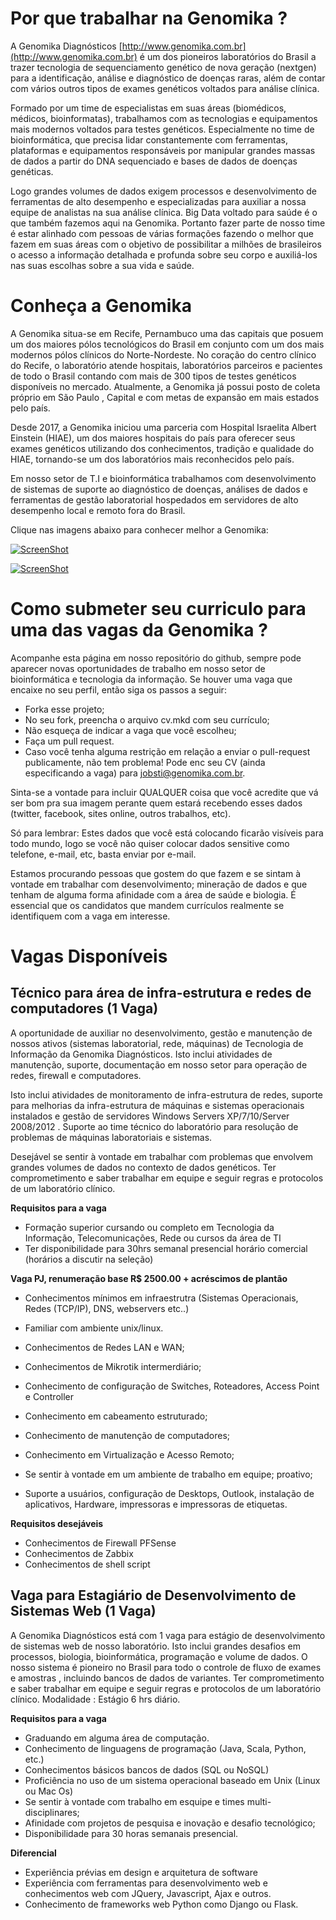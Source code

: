 Por que trabalhar na Genomika ?
===============================

A Genomika Diagnósticos [http://www.genomika.com.br](http://www.genomika.com.br) é um dos pioneiros laboratórios do Brasil a trazer tecnologia de sequenciamento genético de nova geração (nextgen) para a identificação, análise e diagnóstico de doenças raras, além de contar com vários outros tipos de exames genéticos voltados para análise clínica.

Formado por um time de especialistas em suas áreas (biomédicos, médicos, bioinformatas), trabalhamos com as tecnologias e equipamentos mais modernos voltados para testes genéticos. Especialmente no time de bioinformática, que precisa lidar constantemente com ferramentas, plataformas e equipamentos responsáveis por manipular grandes massas de dados a partir do DNA sequenciado e bases de dados de doenças genéticas.  

Logo grandes volumes de dados exigem processos e desenvolvimento de ferramentas de alto desempenho e especializadas para auxiliar a nossa equipe de analistas na sua análise clínica.  Big Data voltado para saúde é o que também fazemos aqui na Genomika. Portanto fazer parte de nosso time é estar alinhado com pessoas de várias formações fazendo o melhor que fazem em suas áreas com o objetivo de possibilitar a milhões de brasileiros o acesso a informação detalhada e profunda sobre seu corpo e auxiliá-los nas suas escolhas sobre a sua vida e saúde.

Conheça a Genomika
===============================================

A Genomika situa-se em Recife, Pernambuco uma das capitais que posuem um dos maiores pólos tecnológicos do Brasil em conjunto com um dos mais modernos pólos clínicos do Norte-Nordeste. No coração do centro clínico do Recife, o laboratório atende hospitais, laboratórios parceiros e pacientes de todo o Brasil contando com mais de 300 tipos de testes genéticos disponíveis no mercado. Atualmente, a Genomika já possui posto de coleta próprio em São Paulo , Capital e com metas de expansão em mais estados pelo país. 

Desde 2017, a Genomika iniciou uma parceria com Hospital Israelita Albert Einstein (HIAE), um dos maiores hospitais do país para oferecer seus exames genéticos utilizando dos conhecimentos, tradição e qualidade do HIAE, tornando-se um dos laboratórios mais reconhecidos pelo país.

Em nosso setor de T.I e bioinformática trabalhamos com desenvolvimento de sistemas de suporte ao diagnóstico de doenças, análises de dados e ferramentas de gestão laboratorial hospedados em servidores de alto desempenho local e remoto fora do Brasil.


Clique nas imagens abaixo para conhecer melhor a Genomika:

[![ScreenShot](http://i1.ytimg.com/vi/pKA83K7sfS8/maxresdefault.jpg)](https://youtu.be/5A6HxZ7TGRY)

[![ScreenShot](https://image.ibb.co/kUuJE6/maxdefault2.png)](https://vimeo.com/160609222)



Como submeter seu curriculo para uma das vagas da Genomika ?
===============================================

Acompanhe esta página em nosso repositório do github, sempre pode aparecer novas oportunidades de trabalho em nosso setor de bioinformática e tecnologia da informação.  Se houver uma vaga que encaixe no seu perfil, então siga os passos a seguir:

* Forka esse projeto;
* No seu fork, preencha o arquivo cv.mkd com seu currículo;
* Não esqueça de indicar a vaga que você escolheu;
* Faça um pull request.
* Caso você tenha alguma restrição em relação a enviar o pull-request publicamente, não tem problema! Pode enc seu CV (ainda especificando a vaga) para [jobsti@genomika.com.br](jobsti@genomika.com.br).

Sinta-se a vontade para incluir QUALQUER coisa que você acredite que
vá ser bom pra sua imagem perante quem estará recebendo esses dados (twitter,
facebook, sites online, outros trabalhos, etc).

Só para lembrar: Estes dados que você está colocando ficarão visíveis para todo mundo,
logo se você não quiser colocar dados sensitive como telefone, e-mail, etc, basta enviar
por e-mail.

Estamos procurando pessoas que gostem do que fazem e se sintam à vontade em trabalhar
com desenvolvimento; mineração de dados e que tenham de alguma forma afinidade com a 
área de saúde e biologia. É essencial que os candidatos que mandem currículos realmente
se identifiquem com a vaga em interesse.


Vagas Disponíveis
=================


Técnico para área de infra-estrutura e redes de computadores (1 Vaga)
------------------------------------

A oportunidade de auxiliar no desenvolvimento, gestão e manutenção de nossos ativos (sistemas laboratorial, rede, máquinas) de Tecnologia de Informação da Genomika Diagnósticos. Isto inclui atividades de manutenção, suporte, documentação em nosso setor para operação de redes, firewall e computadores.

Isto inclui atividades de monitoramento de infra-estrutura de redes, suporte para melhorias da infra-estrutura de máquinas e sistemas operacionais instalados e  gestão de servidores Windows Servers XP/7/10/Server 2008/2012 . Suporte ao time técnico do laboratório para resolução de problemas de máquinas laboratoriais e sistemas.

Desejável se sentir à vontade em trabalhar com problemas que envolvem grandes volumes de dados no contexto de dados genéticos. Ter comprometimento e saber trabalhar em equipe e seguir regras e protocolos de um laboratório clínico.

**Requisitos para a vaga**


* Formação superior cursando ou completo em Tecnologia da Informação, Telecomunicações, Rede ou cursos da área de TI
* Ter disponibilidade para 30hrs semanal presencial horário comercial (horários a discutir na seleção)

**Vaga PJ, renumeração base R$ 2500.00 + acréscimos de plantão**

* Conhecimentos mínimos em infraestrutra (Sistemas Operacionais, Redes (TCP/IP), DNS, webservers etc..)

* Familiar com ambiente unix/linux.

* Conhecimentos de Redes LAN e WAN;

* Conhecimentos de Mikrotik intermerdiário;

* Conhecimento de configuração de Switches, Roteadores, Access Point e Controller

* Conhecimento em cabeamento estruturado;

* Conhecimento de manutenção de computadores;

* Conhecimento em Virtualização e Acesso Remoto;

* Se sentir à vontade em um ambiente de trabalho em equipe; proativo;

* Suporte a usuários, configuração de Desktops, Outlook, instalação de aplicativos, Hardware, impressoras e impressoras de etiquetas.

**Requisitos desejáveis**

* Conhecimentos de Firewall PFSense
* Conhecimentos de Zabbix
* Conhecimentos de shell script



Vaga para Estagiário de Desenvolvimento de Sistemas Web (1 Vaga)
-------------------------------------------------------------------------------------------
 
A Genomika Diagnósticos está com 1 vaga para estágio de desenvolvimento de sistemas web de nosso laboratório. Isto inclui grandes desafios em processos, biologia, bioinformática, programação e volume de dados. O nosso sistema é pioneiro no Brasil para todo o controle de fluxo de exames e amostras , incluindo bancos de dados de variantes. Ter comprometimento e saber trabalhar em equipe e seguir regras e protocolos de um laboratório clínico.  Modalidade :  Estágio 6 hrs diário.

 **Requisitos para a vaga**

* Graduando em alguma área de computação.
* Conhecimento de linguagens de programação (Java, Scala, Python, etc.)
* Conhecimentos básicos bancos de dados (SQL ou NoSQL)
* Proficiência no uso de um sistema operacional baseado em Unix (Linux ou Mac Os)
* Se sentir à vontade com trabalho em esquipe e times multi-disciplinares;
* Afinidade com projetos de pesquisa e inovação e desafio tecnológico;
* Disponibilidade para 30 horas semanais presencial.

**Diferencial**

* Experiência prévias em design e arquitetura de software
* Experiência com ferramentas para desenvolvimento web e conhecimentos web com JQuery, Javascript, Ajax e outros.
* Conhecimento de frameworks web Python como Django ou Flask.
